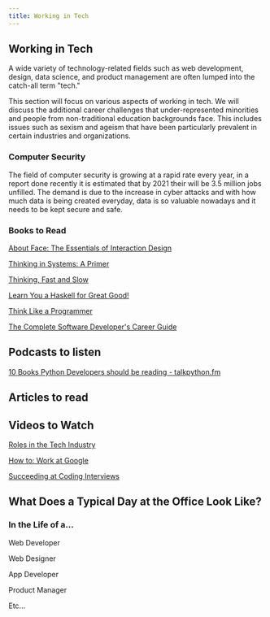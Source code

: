 ```yaml
---
title: Working in Tech
---
```

## Working in Tech

A wide variety of technology-related fields such as web development, design, data science, and product management are often lumped into the catch-all term "tech."

This section will focus on various aspects of working in tech. We will discuss the additional career challenges that under-represented minorities and people from non-traditional education backgrounds face. This includes issues such as sexism and ageism that have been particularly prevalent in certain industries and organizations. 

### Computer Security

The field of computer security is growing at a rapid rate every year, in a report done recently it is estimated that by 2021 their will be 3.5 million jobs unfilled. The demand is due to the increase in cyber attacks and with how much data is being created everyday, data is so valuable nowadays and it needs to be kept secure and safe.

### Books to Read

[About Face: The Essentials of Interaction Design](https://amzn.to/2uwtugk)

[Thinking in Systems: A Primer](https://amzn.to/2u6FbJF)

[Thinking, Fast and Slow](https://amzn.to/2tnnlTN)

[Learn You a Haskell for Great Good!](https://amzn.to/2veOjdv)

[Think Like a Programmer](https://www.nostarch.com/thinklikeaprogrammer)

[The Complete Software Developer's Career Guide](https://simpleprogrammer.com/products/careerguide/)

## Podcasts to listen 
[10 Books Python Developers should be reading - talkpython.fm](https://talkpython.fm/episodes/show/130/10-books-python-developers-should-be-reading)

## Articles to read 
## Videos to Watch

[Roles in the Tech Industry](https://www.youtube.com/watch?v=i5qpS_D8Law)

[How to: Work at Google](https://www.youtube.com/watch?v=k-baHBzWe4k)

[Succeeding at Coding Interviews](https://www.youtube.com/watch?v=5KB5KAak6tM)

## What Does a Typical Day at the Office Look Like?

### In the Life of a... 

Web Developer

Web Designer

App Developer

Product Manager

Etc...
